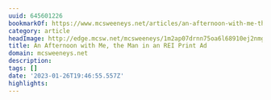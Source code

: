 ```yaml
---
uuid: 645601226
bookmarkOf: https://www.mcsweeneys.net/articles/an-afternoon-with-me-the-man-in-an-rei-print-ad
category: article
headImage: http://edge.mcsw.net/mcsweeneys/1m2ap07drnn75oa6l68910ej2nmg
title: An Afternoon with Me, the Man in an REI Print Ad
domain: mcsweeneys.net
description: 
tags: []
date: '2023-01-26T19:46:55.557Z'
highlights: 
---
```




